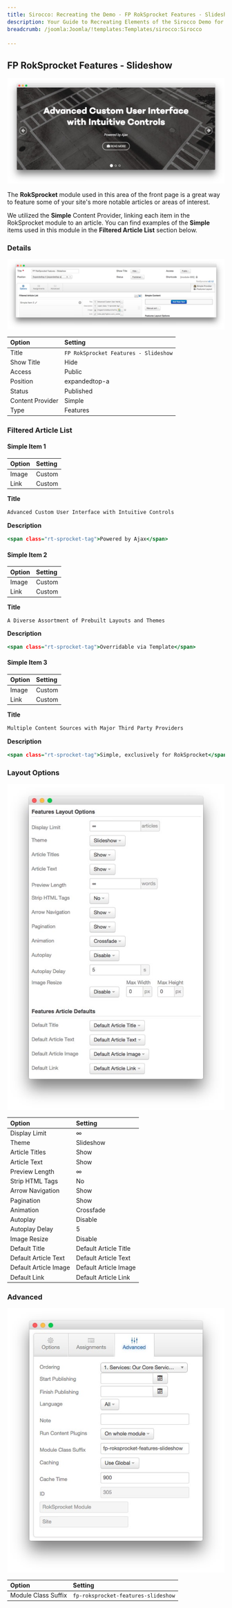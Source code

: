 ```yaml
---
title: Sirocco: Recreating the Demo - FP RokSprocket Features - Slideshow
description: Your Guide to Recreating Elements of the Sirocco Demo for Joomla
breadcrumb: /joomla:Joomla/!templates:Templates/sirocco:Sirocco

---
```


FP RokSprocket Features - Slideshow
-----

![](assets/demo_5.jpeg)

The **RokSprocket** module used in this area of the front page is a great way to feature some of your site's more notable articles or areas of interest.

We utilized the **Simple** Content Provider, linking each item in the RokSprocket module to an article. You can find examples of the **Simple** items used in this module in the **Filtered Article List** section below.

### Details

![](assets/demo_5a.jpeg)

|      Option      |                Setting                |
| :--------------- | :------------------------------------ |
| Title            | `FP RokSprocket Features - Slideshow` |
| Show Title       | Hide                                  |
| Access           | Public                                |
| Position         | expandedtop-a                         |
| Status           | Published                             |
| Content Provider | Simple                                |
| Type             | Features                              |

### Filtered Article List

#### Simple Item 1

| Option | Setting |
| :----- | :------ |
| Image  | Custom  |
| Link   | Custom  |

**Title**

~~~ .html
Advanced Custom User Interface with Intuitive Controls
~~~

**Description**

~~~ .html
<span class="rt-sprocket-tag">Powered by Ajax</span>
~~~

#### Simple Item 2

| Option | Setting |
| :----- | :------ |
| Image  | Custom  |
| Link   | Custom  |

**Title**

~~~
A Diverse Assortment of Prebuilt Layouts and Themes
~~~

**Description**

~~~ .html
<span class="rt-sprocket-tag">Overridable via Template</span>
~~~

#### Simple Item 3

| Option | Setting |
| :----- | :------ |
| Image  | Custom  |
| Link   | Custom  |

**Title**

~~~ .html
Multiple Content Sources with Major Third Party Providers
~~~

**Description**

~~~ .html
<span class="rt-sprocket-tag">Simple, exclusively for RokSprocket</span>
~~~

### Layout Options

![](assets/demo_5b.jpeg)

|         Option        |        Setting        |
| :-------------------- | :-------------------- |
| Display Limit         | ∞                     |
| Theme                 | Slideshow             |
| Article Titles        | Show                  |
| Article Text          | Show                  |
| Preview Length        | ∞                     |
| Strip HTML Tags       | No                    |
| Arrow Navigation      | Show                  |
| Pagination            | Show                  |
| Animation             | Crossfade             |
| Autoplay              | Disable               |
| Autoplay Delay        | 5                     |
| Image Resize          | Disable               |
| Default Title         | Default Article Title |
| Default Article Text  | Default Article Text  |
| Default Article Image | Default Article Image |
| Default Link          | Default Article Link  |

### Advanced

![](assets/demo_5c.jpeg)

|        Option       |               Setting               |
| :------------------ | :---------------------------------- |
| Module Class Suffix | `fp-roksprocket-features-slideshow` |